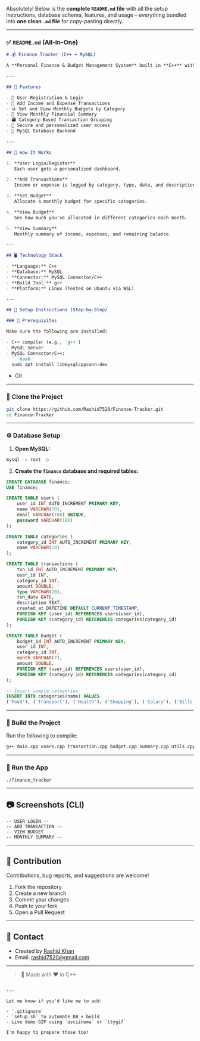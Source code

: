 Absolutely! Below is the **complete `README.md` file** with all the setup instructions, database schema, features, and usage – everything bundled into **one clean `.md` file** for copy-pasting directly.

---

### ✅ `README.md` (All-in-One)

````markdown
# 💰 Finance Tracker (C++ + MySQL)

A **Personal Finance & Budget Management System** built in **C++** with a **MySQL database**. This terminal-based application helps you track expenses, manage monthly budgets, and view financial summaries with a simple CLI interface.

---

## 📌 Features

- 🧾 User Registration & Login  
- 💸 Add Income and Expense Transactions  
- 📊 Set and View Monthly Budgets by Category  
- 📆 View Monthly Financial Summary  
- 🗃️ Category-Based Transaction Grouping  
- 🔐 Secure and personalized user access  
- 💽 MySQL Database Backend  

---

## 🧠 How It Works

1. **User Login/Register**  
   Each user gets a personalized dashboard.

2. **Add Transactions**  
   Income or expense is logged by category, type, date, and description.

3. **Set Budget**  
   Allocate a monthly budget for specific categories.

4. **View Budget**  
   See how much you've allocated in different categories each month.

5. **View Summary**  
   Monthly summary of income, expenses, and remaining balance.

---

## 🖥️ Technology Stack

- **Language:** C++  
- **Database:** MySQL  
- **Connector:** MySQL Connector/C++  
- **Build Tool:** g++  
- **Platform:** Linux (Tested on Ubuntu via WSL)  

---

## 🚀 Setup Instructions (Step-by-Step)

### 📌 Prerequisites

Make sure the following are installed:

- C++ compiler (e.g., `g++`)  
- MySQL Server  
- MySQL Connector/C++:  
  ```bash
  sudo apt install libmysqlcppconn-dev
````

* Git

---

### 📁 Clone the Project

```bash
git clone https://github.com/Rashid7520/Finance-Tracker.git
cd Finance-Tracker
```

---

### ⚙️ Database Setup

1. **Open MySQL:**

```bash
mysql -u root -p
```

2. **Create the `finance` database and required tables:**

```sql
CREATE DATABASE finance;
USE finance;

CREATE TABLE users (
    user_id INT AUTO_INCREMENT PRIMARY KEY,
    name VARCHAR(50),
    email VARCHAR(100) UNIQUE,
    password VARCHAR(100)
);

CREATE TABLE categories (
    category_id INT AUTO_INCREMENT PRIMARY KEY,
    name VARCHAR(50)
);

CREATE TABLE transactions (
    txn_id INT AUTO_INCREMENT PRIMARY KEY,
    user_id INT,
    category_id INT,
    amount DOUBLE,
    type VARCHAR(20),
    txn_date DATE,
    description TEXT,
    created_at DATETIME DEFAULT CURRENT_TIMESTAMP,
    FOREIGN KEY (user_id) REFERENCES users(user_id),
    FOREIGN KEY (category_id) REFERENCES categories(category_id)
);

CREATE TABLE budget (
    budget_id INT AUTO_INCREMENT PRIMARY KEY,
    user_id INT,
    category_id INT,
    month VARCHAR(7),
    amount DOUBLE,
    FOREIGN KEY (user_id) REFERENCES users(user_id),
    FOREIGN KEY (category_id) REFERENCES categories(category_id)
);

-- Insert sample categories
INSERT INTO categories(name) VALUES 
('Food'), ('Transport'), ('Health'), ('Shopping'), ('Salary'), ('Bills');
```

---

### 🧱 Build the Project

Run the following to compile:

```bash
g++ main.cpp users.cpp transaction.cpp budget.cpp summary.cpp utils.cpp -o finance_tracker -lmysqlcppconn -lssl -lcrypto
```

---

### 🏃 Run the App

```bash
./finance_tracker
```

---

## 📷 Screenshots (CLI)

```
-- USER LOGIN --
-- ADD TRANSACTION --
-- VIEW BUDGET --
-- MONTHLY SUMMARY --
```

---

## 🙌 Contribution

Contributions, bug reports, and suggestions are welcome!

1. Fork the repository
2. Create a new branch
3. Commit your changes
4. Push to your fork
5. Open a Pull Request

---

## 📧 Contact

* Created by [Rashid Khan](https://github.com/Rashid7520)
* Email: [rashid7520@gmail.com](mailto:rashid7520@gmail.com)

---

> 🚀 Made with ❤️ in C++

```

---

Let me know if you'd like me to add:

- `.gitignore`  
- `setup.sh` to automate DB + build  
- Live demo GIF using `asciinema` or `ttygif`

I'm happy to prepare those too!
```

